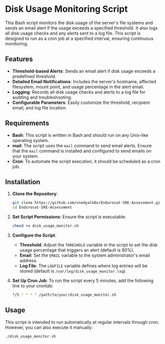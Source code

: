 # Disk Usage Monitoring Script

This Bash script monitors the disk usage of the server's file systems and sends an email alert if the usage exceeds a specified threshold. It also logs all disk usage checks and any alerts sent to a log file. This script is designed to run as a cron job at a specified interval, ensuring continuous monitoring.

## Features

- **Threshold-based Alerts**: Sends an email alert if disk usage exceeds a predefined threshold.
- **Detailed Email Notifications**: Includes the server's hostname, affected filesystem, mount point, and usage percentage in the alert email.
- **Logging**: Records all disk usage checks and alerts to a log file for auditing and troubleshooting.
- **Configurable Parameters**: Easily customize the threshold, recipient email, and log file location.

## Requirements

- **Bash**: This script is written in Bash and should run on any Unix-like operating system.
- **mail**: The script uses the `mail` command to send email alerts. Ensure that the `mail` command is installed and configured to send emails on your system.
- **Cron**: To automate the script execution, it should be scheduled as a cron job.

## Installation

1. **Clone the Repository**:

   ```bash
   git clone https://github.com/vnedyalk0v/Endurosat-SRE-Assessment.git
   cd Endurosat-SRE-Assessment
   ```

2. **Set Script Permissions**:
   Ensure the script is executable:

   ```bash
   chmod +x disk_usage_monitor.sh
   ```

3. **Configure the Script**:

   - **Threshold**: Adjust the `THRESHOLD` variable in the script to set the disk usage percentage that triggers an alert (default is 80%).
   - **Email**: Set the `EMAIL` variable to the system administrator's email address.
   - **Log File**: The `LOGFILE` variable defines where log entries will be stored (default is `/var/log/disk_usage_monitor.log`).

4. **Set Up Cron Job**:
   To run the script every 5 minutes, add the following line to your crontab:
   ```bash
   */5 * * * * /path/to/your/disk_usage_monitor.sh
   ```

## Usage

This script is intended to run automatically at regular intervals through cron. However, you can also execute it manually:

```bash
./disk_usage_monitor.sh
```
